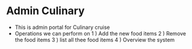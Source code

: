 # Admin Culinary

- This is admin portal for Culinary cruise
- Operations we can perform on 
1 ) Add the new food items
2 ) Remove the food items
3 ) list all thee food items
4 ) Overview the system 